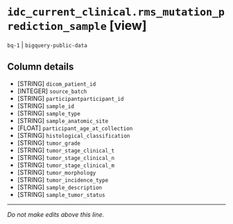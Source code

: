 # `idc_current_clinical.rms_mutation_prediction_sample` [view]
`bq-1` | `bigquery-public-data`

## Column details
* [STRING]    `dicom_patient_id`
* [INTEGER]   `source_batch`
* [STRING]    `participantparticipant_id`
* [STRING]    `sample_id`
* [STRING]    `sample_type`
* [STRING]    `sample_anatomic_site`
* [FLOAT]     `participant_age_at_collection`
* [STRING]    `histological_classification`
* [STRING]    `tumor_grade`
* [STRING]    `tumor_stage_clinical_t`
* [STRING]    `tumor_stage_clinical_n`
* [STRING]    `tumor_stage_clinical_m`
* [STRING]    `tumor_morphology`
* [STRING]    `tumor_incidence_type`
* [STRING]    `sample_description`
* [STRING]    `sample_tumor_status`

-------------------------------------------------------------------------------
*Do not make edits above this line.*
